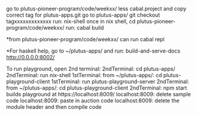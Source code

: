 
<!---
dbullPSU/dbullPSU is a ✨ special ✨ repository because its `README.md` (this file) appears on your GitHub profile.
You can click the Preview link to take a look at your changes.
--->

go to plutus-pioneer-program/code/weekxx/
less cabal.project and copy correct tag for plutus-apps.git 
go to plutus-apps/
git checkout tagxxxxxxxxxxxxx
run: nix-shell
once in  nix shell, cd plutus-pioneer-program/code/weekxx/
run: cabal build

*from plutus-pioneer-program/code/weekxx/ can run cabal repl


*For haskell help, go to ~/plutus-apps/ and run: build-and-serve-docs	http://0.0.0.0:8002/




To run playground, open 2nd terminal:
2ndTerminal: cd plutus-apps/  
2ndTerminal: run nix-shell
1stTerminal: from ~/plutus-apps/: cd plutus-playground-client
1stTerminal: run plutus-playground-server
2ndTerminal: from ~/plutus-apps/: cd plutus-playground-client
2ndTerminal: npm start     builds playground at https://localhost:8009/
localhost:8009:  delete sample code
localhost:8009:  paste in auction code
localhost:8009:  delete the module header and then compile code
